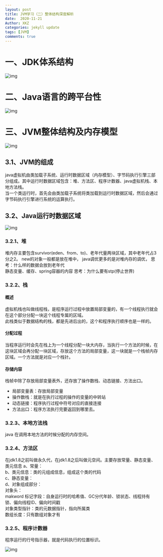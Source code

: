 ```yaml
---
layout: post
title: JVM学习（二）整体结构深度解析
date:  2020-11-21
Author: XKZ
categories: jekyll update
tags: [JVM]
comments: true
---
```

# 一、JDK体系结构
![img](https://xukaizhong188.github.io/HelloProgrammer/images/2020-11-21/p3.png)
# 二、Java语言的跨平台性
![img](https://xukaizhong188.github.io/HelloProgrammer/images/2020-11-21/p4.png)
# 三、JVM整体结构及内存模型
![img](https://xukaizhong188.github.io/HelloProgrammer/images/2020-11-21/p7.jpeg)
## 3.1、JVM的组成
java虚拟机由类加载子系统、运行时数据区域（内存模型）、字节码执行引擎三部分组成。其中运行时数据区域包含：堆、方法区、程序计数器、java虚拟机栈、本地方法栈。   
当一个类运行时，首先会由类加载子系统将类加载到运行时数据区域，然后会通过字节码执行引擎进行系统的运算执行。
## 3.2、Java运行时数据区域
![img](https://xukaizhong188.github.io/HelloProgrammer/images/2020-11-21/p5.png)
### 3.2.1、堆
堆内存主要包含survivor(eden、from、to)、老年代量两块区域，其中老年代占3分之2。
new的对象一般都是放在堆中，
java调优更多的是对堆内存的调优，
思考：什么样的数据会放到老年代  
静态变量、缓存、spring容器的内容
思考：为什么要有stp(停止世界)

### 3.2.2、栈
#### 概述
虚拟机栈也叫做线程栈，是程序运行过程中放置局部变量的，有一个线程执行就会在这个部分分配一块这个线程专属的区域。   
此栈类似于数据结构的栈，都是先进后出的，这个和程序执行顺序也是一样的。   
#### 分配过程
当程序运行时会先在栈上为一个线程分配一块大内存，当执行一个方法的时候，在这块区域会再分配一块区域，存放这个方法的局部变量，这一块就是一个栈帧内存区域。一个方法就是对应一个栈针。
#### 存储内容
栈帧中除了存放局部变量表外，还存放了操作数栈、动态链接、方法出口。
- 局部变量表：存放局部变量
- 操作数栈：就是在执行过程的操作的变量的中转站
- 动态链接：程序执行过程中符号对应的直接连接
- 方法出口：程序方法执行完要返回到哪里去。


###  3.2.3、本地方法栈
java 在调用本地方法的时候分配的内存空间。
###  3.2.4、方法区
在jdk1.8之前叫做永久代，在jdk1.8之后叫做元空间。主要存放常量、静态变量、类元信息
a、常量：  
b、类元信息：类的元组成信息，组成这个类的代码  
c、静态变量：  
d、对象组成部分：  
    对象头：  
        makword 标记字段：自身运行时的哈希值、GC分代年龄、锁状态、线程持有锁、偏向线程ID、偏向时间戳    
        对象类型指针：类的元数据指针，指向所属类  
        数组长度：只有数组对象才有    

### 3.2.5、程序计数器
程序运行的行号指示器，就是代码执行的位置标识。

    
![img](https://xukaizhong188.github.io/HelloProgrammer/images/2020-11-21/p6.png)



